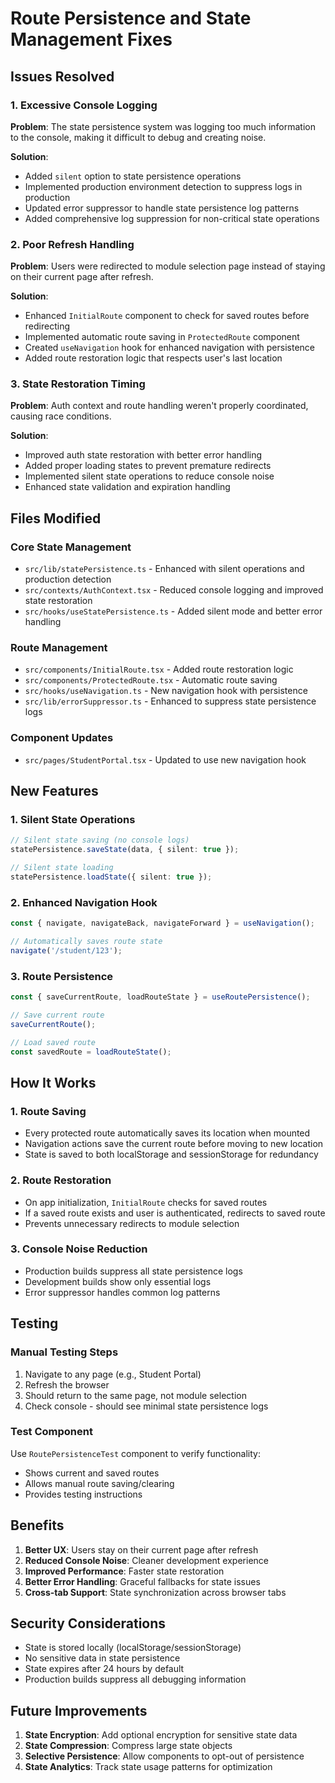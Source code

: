 # Route Persistence and State Management Fixes

## Issues Resolved

### 1. Excessive Console Logging
**Problem**: The state persistence system was logging too much information to the console, making it difficult to debug and creating noise.

**Solution**: 
- Added `silent` option to state persistence operations
- Implemented production environment detection to suppress logs in production
- Updated error suppressor to handle state persistence log patterns
- Added comprehensive log suppression for non-critical state operations

### 2. Poor Refresh Handling
**Problem**: Users were redirected to module selection page instead of staying on their current page after refresh.

**Solution**:
- Enhanced `InitialRoute` component to check for saved routes before redirecting
- Implemented automatic route saving in `ProtectedRoute` component
- Created `useNavigation` hook for enhanced navigation with persistence
- Added route restoration logic that respects user's last location

### 3. State Restoration Timing
**Problem**: Auth context and route handling weren't properly coordinated, causing race conditions.

**Solution**:
- Improved auth state restoration with better error handling
- Added proper loading states to prevent premature redirects
- Implemented silent state operations to reduce console noise
- Enhanced state validation and expiration handling

## Files Modified

### Core State Management
- `src/lib/statePersistence.ts` - Enhanced with silent operations and production detection
- `src/contexts/AuthContext.tsx` - Reduced console logging and improved state restoration
- `src/hooks/useStatePersistence.ts` - Added silent mode and better error handling

### Route Management
- `src/components/InitialRoute.tsx` - Added route restoration logic
- `src/components/ProtectedRoute.tsx` - Automatic route saving
- `src/hooks/useNavigation.ts` - New navigation hook with persistence
- `src/lib/errorSuppressor.ts` - Enhanced to suppress state persistence logs

### Component Updates
- `src/pages/StudentPortal.tsx` - Updated to use new navigation hook

## New Features

### 1. Silent State Operations
```typescript
// Silent state saving (no console logs)
statePersistence.saveState(data, { silent: true });

// Silent state loading
statePersistence.loadState({ silent: true });
```

### 2. Enhanced Navigation Hook
```typescript
const { navigate, navigateBack, navigateForward } = useNavigation();

// Automatically saves route state
navigate('/student/123');
```

### 3. Route Persistence
```typescript
const { saveCurrentRoute, loadRouteState } = useRoutePersistence();

// Save current route
saveCurrentRoute();

// Load saved route
const savedRoute = loadRouteState();
```

## How It Works

### 1. Route Saving
- Every protected route automatically saves its location when mounted
- Navigation actions save the current route before moving to new location
- State is saved to both localStorage and sessionStorage for redundancy

### 2. Route Restoration
- On app initialization, `InitialRoute` checks for saved routes
- If a saved route exists and user is authenticated, redirects to saved route
- Prevents unnecessary redirects to module selection

### 3. Console Noise Reduction
- Production builds suppress all state persistence logs
- Development builds show only essential logs
- Error suppressor handles common log patterns

## Testing

### Manual Testing Steps
1. Navigate to any page (e.g., Student Portal)
2. Refresh the browser
3. Should return to the same page, not module selection
4. Check console - should see minimal state persistence logs

### Test Component
Use `RoutePersistenceTest` component to verify functionality:
- Shows current and saved routes
- Allows manual route saving/clearing
- Provides testing instructions

## Benefits

1. **Better UX**: Users stay on their current page after refresh
2. **Reduced Console Noise**: Cleaner development experience
3. **Improved Performance**: Faster state restoration
4. **Better Error Handling**: Graceful fallbacks for state issues
5. **Cross-tab Support**: State synchronization across browser tabs

## Security Considerations

- State is stored locally (localStorage/sessionStorage)
- No sensitive data in state persistence
- State expires after 24 hours by default
- Production builds suppress all debugging information

## Future Improvements

1. **State Encryption**: Add optional encryption for sensitive state data
2. **State Compression**: Compress large state objects
3. **Selective Persistence**: Allow components to opt-out of persistence
4. **State Analytics**: Track state usage patterns for optimization 